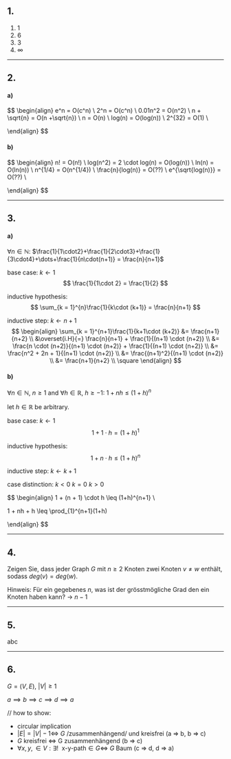 ## 1.
1. 1
2. 6
3. 3
4. $\infty$

___
## 2.
#### a)

$$
\begin{align}
e^n = O(c^n) \\
2^n = O(c^n) \\
0.01n^2 = O(n^2) \\
n + \sqrt{n} = O(n +\sqrt{n}) \\
n = O(n) \\
log(n) = O(log(n)) \\
2^{32} = O(1) \\

\end{align}
$$
#### b)
$$
\begin{align}
n! = O(n!) \\
log(n^2) = 2 \cdot log(n) = O(log(n)) \\
ln(n) = O(ln(n)) \\
n^{1/4} = O(n^{1/4}) \\
\frac{n}{log(n)} = O(??) \\
e^{\sqrt{log(n)}} = O(??) \\

\end{align}
$$
___

## 3.

#### a)
$\forall n \in \mathbb N$:
$\frac{1}{1\cdot2}+\frac{1}{2\cdot3}+\frac{1}{3\cdot4}+\dots+\frac{1}{n\cdot(n+1)} = \frac{n}{n+1}$

base case:
$k \leftarrow 1$
$$
\frac{1}{1\cdot 2} = \frac{1}{2}
$$

inductive hypothesis:
$$
\sum_{k = 1}^{n}\frac{1}{k\cdot (k+1)} = \frac{n}{n+1}
$$

inductive step:
$k \leftarrow n+1$
$$
\begin{align}
\sum_{k = 1}^{n+1}\frac{1}{k+1\cdot (k+2)} &= \frac{n+1}{n+2} \\
&\overset{i.H}{=} \frac{n}{n+1} + \frac{1}{(n+1) \cdot (n+2)} \\
&= \frac{n \cdot (n+2)}{(n+1) \cdot (n+2)} + \frac{1}{(n+1) \cdot (n+2)} \\
&= \frac{n^2 + 2n + 1}{(n+1) \cdot (n+2)} \\
&= \frac{(n+1)^2}{(n+1) \cdot (n+2)} \\
&= \frac{n+1}{n+2} \\
\square
\end{align}
$$


#### b)
$\forall n \in \mathbb N, \ n\geq 1$ and $\forall h \in \mathbb R, \ h \geq -1$:
$1 + nh \leq (1+h)^n$

let $h \in \mathbb R$ be arbitrary.

base case:
$k \leftarrow 1$
$$
1 + 1\cdot h = (1 + h)^1
$$

inductive hypothesis:
$$
1 + n\cdot h \leq (1+h)^n
$$

inductive step:
$k \leftarrow k+1$

case distinction:
$k < 0$
$k = 0$
$k  > 0$

$$
\begin{align}
1 + (n + 1) \cdot h \leq (1+h)^{n+1} \\

1 + nh + h \leq \prod_{1}^{n+1}(1+h)

\end{align}
$$

___

## 4.

Zeigen Sie, dass jeder Graph $G$ mit $n \geq 2$ Knoten zwei Knoten $v \neq w$ enthält, sodass $deg(v) = deg(w)$.

Hinweis: Für ein gegebenes $n$, was ist der grösstmögliche Grad den ein Knoten haben kann?
-> $n-1$

___

## 5.

abc

___

## 6.

$G = (V, E), \ |V| \geq 1$

$a \implies b \implies c \implies d \implies a$


// how to show:
- circular implication
- $|E| = |V| - 1 \Longleftrightarrow$ $G$ /zusammenhängend/ und kreisfrei (a => b, b => c)
- $G$ kreisfrei $\Longleftrightarrow$ G zusammenhängend (b => c) 
- $\forall x,y, \in V: \exists! \ \ \text{x-y-path} \in G \Longleftrightarrow$ $G$ Baum (c => d, d => a)